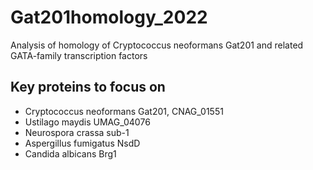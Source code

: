 # Gat201homology_2022

Analysis of homology of Cryptococcus neoformans Gat201 and related GATA-family transcription factors

## Key proteins to focus on

* Cryptococcus neoformans Gat201, CNAG_01551
* Ustilago maydis UMAG_04076
* Neurospora crassa sub-1
* Aspergillus fumigatus NsdD
* Candida albicans Brg1
